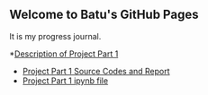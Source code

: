 ## Welcome to Batu's GitHub Pages

It is my progress journal.

*[Description of Project Part 1](ProjectPart1/IE423_Fall23_ProjectPart1(1).pdf)
* [Project Part 1 Source Codes and Report](files_part_1/Part1.html)
* [Project Part 1 ipynb file](files_part_1/Part1.ipynb)


